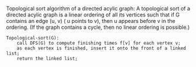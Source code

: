 Topological sort algorithm of a directed acylic graph:
A topological sort of a directed acylic graph is a linear ordering of all its vertices such that if G contains an edge (u, v) ( u points to v), then u appears before v in the ordering. (If the graph contains a cycle, then no linear ordering is possible.)

```
Topological-sort(G):
    call DFS(G) to compute finishing times f[v] for each vertex v;
    as each vertex is finished, insert it onto the front of a linked list;
    return the linked list;
```
